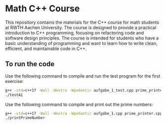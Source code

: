 # Math C++ Course
This repository contains the materials for the C++ course for math students at RWTH Aachen University. The course is designed to provide a practical introduction to C++ programming, focusing on refactoring code and software design principles.
The course is intended for students who have a basic understanding of programming and want to learn how to write clean, efficient, and maintainable code in C++.

## To run the code
Use the following command to compile and run the test program for the first exercise:
```bash
g++ -std=c++17 -Wall -Wextra -Wpedantic aufgabe_1_test.cpp prime_printer.cpp -o testA1
./testA1
```

Use the following command to compile and print out the prime numbers:
```bash
g++ -std=c++17 -Wall -Wextra -Wpedantic aufgabe_1.cpp prime_printer.cpp -o printPrimeNumber
./printPrimeNumber
```
